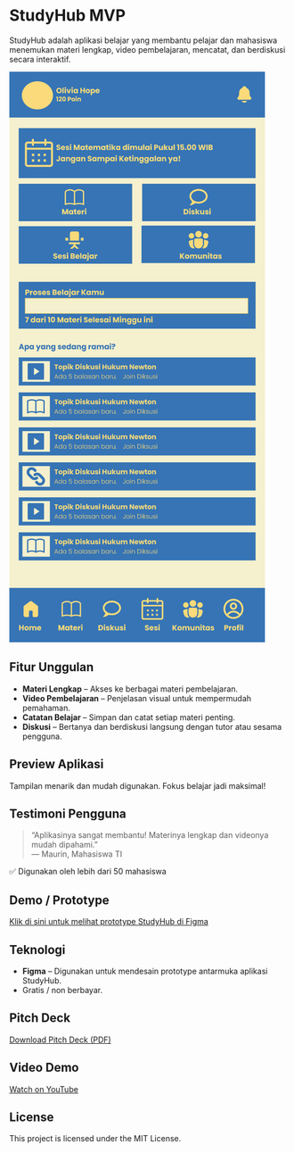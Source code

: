 # StudyHub MVP

StudyHub adalah aplikasi belajar yang membantu pelajar dan mahasiswa menemukan materi lengkap, video pembelajaran, mencatat, dan berdiskusi secara interaktif.

![Preview StudyHub](https://github.com/Melysard/studyhub-mvp/blob/master/PreviewStudyHub.png)

## Fitur Unggulan
- **Materi Lengkap** – Akses ke berbagai materi pembelajaran.
- **Video Pembelajaran** – Penjelasan visual untuk mempermudah pemahaman.
- **Catatan Belajar** – Simpan dan catat setiap materi penting.
- **Diskusi** – Bertanya dan berdiskusi langsung dengan tutor atau sesama pengguna.

## Preview Aplikasi
Tampilan menarik dan mudah digunakan. Fokus belajar jadi maksimal!

## Testimoni Pengguna
> “Aplikasinya sangat membantu! Materinya lengkap dan videonya mudah dipahami.”  
> — Maurin, Mahasiswa TI

✅ Digunakan oleh lebih dari 50 mahasiswa

## Demo / Prototype
[Klik di sini untuk melihat prototype StudyHub di Figma](https://www.figma.com/proto/dh0vIHmuOekvH1SjoDEE9Q/Techno?node-id=41-3&t=ZhzdAxY040gNOJEY-1)

## Teknologi
- **Figma** – Digunakan untuk mendesain prototype antarmuka aplikasi StudyHub.
- Gratis / non berbayar.

## Pitch Deck
[Download Pitch Deck (PDF)](PitchDeck_STUDYHUB.pdf)

## Video Demo
[Watch on YouTube](https://youtu.be/csKJDO-F7Sc)

## License
This project is licensed under the MIT License.
